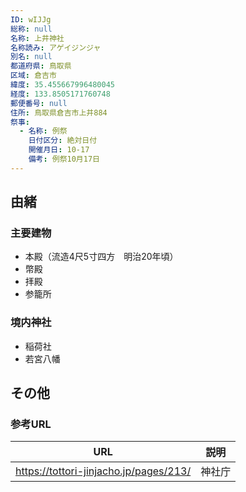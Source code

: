 ```yaml
---
ID: wIJJg
総称: null
名称: 上井神社
名称読み: アゲイジンジャ
別名: null
都道府県: 鳥取県
区域: 倉吉市
緯度: 35.455667996480045
経度: 133.8505171760748
郵便番号: null
住所: 鳥取県倉吉市上井884
祭事:
  - 名称: 例祭
    日付区分: 絶対日付
    開催月日: 10-17
    備考: 例祭10月17日
---
```


## 由緒

### 主要建物

- 本殿（流造4尺5寸四方　明治20年頃）
- 幣殿
- 拝殿
- 参籠所

### 境内神社

- 稲荷社
- 若宮八幡

## その他

### 参考URL

| URL                                    | 説明   |
| -------------------------------------- | ------ |
| https://tottori-jinjacho.jp/pages/213/ | 神社庁 |
